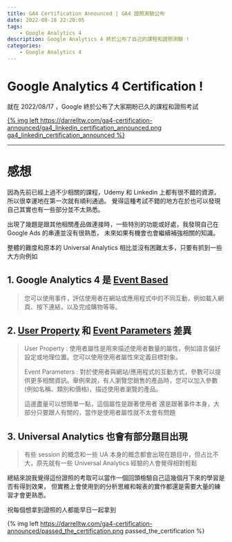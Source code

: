 ```yaml
---
title: GA4 Certification Announced | GA4 證照測驗公布
date: 2022-08-18 22:20:05
tags: 
	- Google Analytics 4
description: Google Analytics 4 終於公布了自己的課程和證照測驗 !
categories: 
	- Google Analytics 4
---
```


# Google Analytics 4 Certification !

就在 2022/08/17 ，Google 終於公布了大家期盼已久的課程和證照考試

[{% img left https://darrelltw.com/ga4-certification-announced/ga4_linkedin_certification_announced.png ga4_linkedin_certification_announced %}](http://goo.gle/skillshopga4)

---

# 感想

因為先前已經上過不少相關的課程，Udemy 和 Linkedin 上都有很不錯的資源，所以很幸運地在第一次就有順利通過。
覺得這種考試不錯的地方在於也可以發現自己其實也有一些部分並不太熟悉。

出現了幾題是跟其他相關產品做連接時，一些特別的功能或好處，我發現自己在 Google Ads 的串連並沒有很熟悉，
未來如果有機會也會繼續補強相關的知識。

整體的難度和原本的 Universal Analytics 相比並沒有困難太多，只要有抓到一些大方向例如
## 1. Google Analytics 4 是 [Event Based](https://support.google.com/analytics/answer/9322688?hl=zh-Hant)
> 您可以使用事件，評估使用者在網站或應用程式中的不同互動，例如載入網頁、按下連結，以及完成購物等等。

## 2. [User Property](https://support.google.com/analytics/answer/9355671?hl=zh-Hant) 和 [Event Parameters](https://support.google.com/analytics/answer/11396839?hl=zh-Hant) 差異
> User Property : 使用者屬性是用來描述使用者數量的屬性，例如語言偏好設定或地理位置。您可以使用使用者屬性來定義目標對象。
>
> Event Parameters : 對於使用者與網站/應用程式的互動方式，參數可以提供更多相關資訊。舉例來說，有人瀏覽您銷售的產品時，您可以加入參數 (例如名稱、類別和價格)，描述使用者瀏覽的產品。
>
> 這邊盡量可以想簡單一點，這個屬性是跟著使用者 還是跟著事件本身，大部分只要跟人有關的，當作是使用者屬性就不太會有問題

## 3. Universal Analytics 也會有部分題目出現
> 有些 session 的概念和一些 UA 本身的概念都會出現在題目中，但占比不大，原先就有一些 Universal Analytics 經驗的人會覺得相對輕鬆

總結來說我覺得這份證照的考取可以當作一個回頭檢驗自己這幾個月下來的學習是否有得到效果，
但實務上會使用到的分析思維和報表的實作都還是需要大量的練習才會更熟悉。

祝每個想拿到證照的人都能早日一起拿到

{% img left	https://darrelltw.com/ga4-certification-announced/passed_the_certification.png passed_the_certification %}
